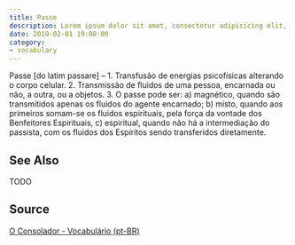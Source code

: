 ```yaml
---
title: Passe
description: Lorem ipsum dolor sit amet, consectetur adipisicing elit, sed do eiusmod tempor incididunt ut labore et dolore magna aliqua.  TODO
date: 2019-02-01 19:00:00
category:
- vocabulary
---
```


Passe [do latim passare] – 1. Transfusão de energias psicofísicas alterando o corpo celular. 2. Transmissão de fluidos de uma pessoa, encarnada ou não, a outra, ou a objetos. 3. O passe pode ser: a) magnético, quando são transmitidos apenas os fluidos do agente encarnado; b) misto, quando aos primeiros somam-se os fluidos espirituais, pela força da vontade dos Benfeitores Espirituais, c) espiritual, quando não há a intermediação do passista, com os fluidos dos Espíritos sendo transferidos diretamente.


## See Also
TODO

## Source
[O Consolador - Vocabulário (pt-BR)](http://www.oconsolador.com.br/linkfixo/vocabulario/principal.html)
